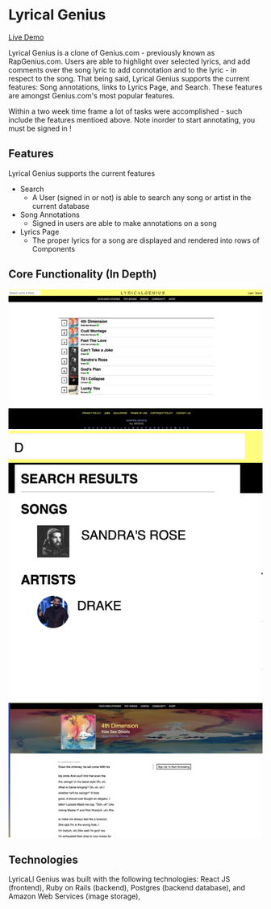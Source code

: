 # Lyrical Genius


[Live Demo](https://lyrical-genius-6.herokuapp.com/#/)

Lyrical Genius is a clone of Genius.com - previously known as RapGenius.com. Users are able to highlight over selected lyrics, and add comments over the song lyric to add connotation and to the lyric - in respect to the song. That being said, Lyrical Genius supports the current features: Song annotations, links to Lyrics Page, and Search. These features are amongst Genius.com's most popular features. 

Within a two week time frame a lot of tasks were accomplished - such include the features mentioed above. Note inorder to start annotating, you must be signed in !


## Features
Lyrical Genius supports the current features 
  * Search 
    - A User (signed in or not) is able to search any song or artist in the current database
  * Song Annotations
    - Signed in users are able to make annotations on a song
  * Lyrics Page
    - The proper lyrics for a song are displayed and rendered into rows of Components

## Core Functionality (In Depth)

![Home Page](https://github.com/Yepez1997/lyricalgenius/blob/master/embeded_images/Screen%20Shot%202019-05-10%20at%209.51.08%20AM.png)
![Search Bar](https://github.com/Yepez1997/lyricalgenius/blob/master/embeded_images/Screen%20Shot%202019-05-10%20at%209.51.23%20AM.png)
![Lyrics Page](https://github.com/Yepez1997/lyricalgenius/blob/master/embeded_images/Screen%20Shot%202019-05-10%20at%209.58.28%20AM.png)


## Technologies 
LyricaLl Genius was built with the following technologies: React JS (frontend), Ruby on Rails (backend), Postgres (backend database), and Amazon Web Services (image storage), 
